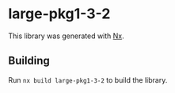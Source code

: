 # large-pkg1-3-2

This library was generated with [Nx](https://nx.dev).

## Building

Run `nx build large-pkg1-3-2` to build the library.
